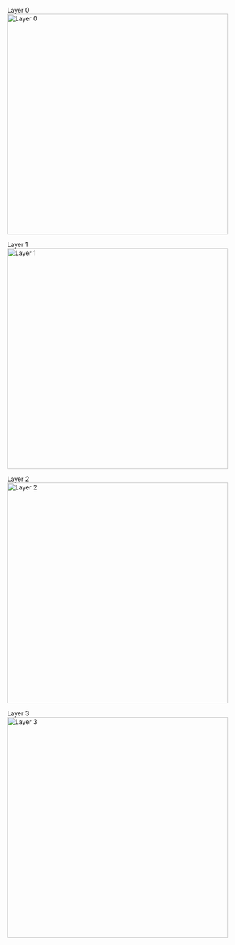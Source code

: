 Layer 0<br>
<img width="500"  alt="Layer 0" src="https://github.com/user-attachments/assets/840ce595-27bd-4a83-b3fe-b4f1f74c78ee" />

Layer 1<br>
<img width="500"   alt="Layer 1" src="https://github.com/user-attachments/assets/709048f7-38a9-4f29-a7c5-6220d8d04f3a" />

Layer 2<br>
<img width="500"  alt="Layer 2" src="https://github.com/user-attachments/assets/5062c2ca-75cf-40a3-bfb7-f418c9545cc2" />

Layer 3<br>
<img width="500"   alt="Layer 3" src="https://github.com/user-attachments/assets/dab680bd-8704-4e7d-9a02-e0857a33defa" />
